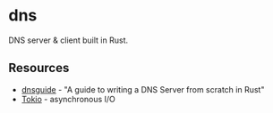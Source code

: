 # dns

DNS server & client built in Rust.

## Resources

- [dnsguide](https://github.com/EmilHernvall/dnsguide) - "A guide to writing a DNS Server from scratch in Rust"
- [Tokio](https://tokio.rs/) - asynchronous I/O